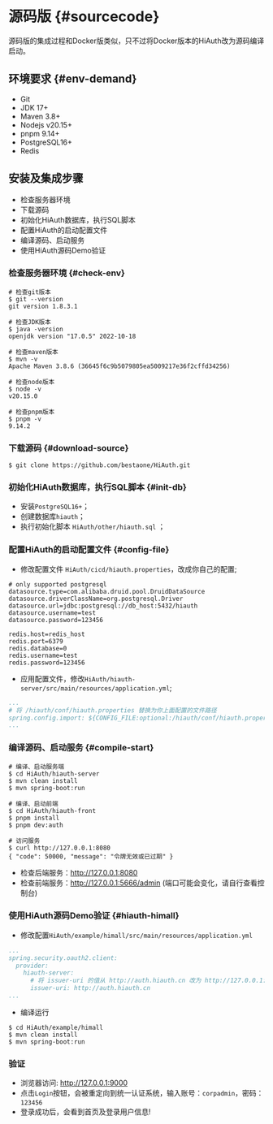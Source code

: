 # 源码版 {#sourcecode}
源码版的集成过程和Docker版类似，只不过将Docker版本的HiAuth改为源码编译启动。

## 环境要求 {#env-demand}
- Git
- JDK 17+
- Maven 3.8+
- Nodejs v20.15+
- pnpm 9.14+
- PostgreSQL16+
- Redis

## 安装及集成步骤
- 检查服务器环境
- 下载源码
- 初始化HiAuth数据库，执行SQL脚本
- 配置HiAuth的启动配置文件
- 编译源码、启动服务
- 使用HiAuth源码Demo验证

### 检查服务器环境 {#check-env}
```shell
# 检查git版本
$ git --version
git version 1.8.3.1

# 检查JDK版本
$ java -version
openjdk version "17.0.5" 2022-10-18

# 检查maven版本
$ mvn -v
Apache Maven 3.8.6 (36645f6c9b5079805ea5009217e36f2cffd34256)

# 检查node版本
$ node -v
v20.15.0

# 检查pnpm版本
$ pnpm -v
9.14.2
```

### 下载源码 {#download-source}
```shell
$ git clone https://github.com/bestaone/HiAuth.git
```

### 初始化HiAuth数据库，执行SQL脚本 {#init-db}
- 安装`PostgreSQL16+`；
- 创建数据库`hiauth`；
- 执行初始化脚本 `HiAuth/other/hiauth.sql` ；

### 配置HiAuth的启动配置文件 {#config-file}
- 修改配置文件 `HiAuth/cicd/hiauth.properties`，改成你自己的配置;
```properties [hiauth.properties]
# only supported postgresql
datasource.type=com.alibaba.druid.pool.DruidDataSource
datasource.driverClassName=org.postgresql.Driver
datasource.url=jdbc:postgresql://db_host:5432/hiauth
datasource.username=test
datasource.password=123456

redis.host=redis_host
redis.port=6379
redis.database=0
redis.username=test
redis.password=123456
```
- 应用配置文件，修改`HiAuth/hiauth-server/src/main/resources/application.yml`;
```yaml
...
# 将 /hiauth/conf/hiauth.properties 替换为你上面配置的文件路径
spring.config.import: ${CONFIG_FILE:optional:/hiauth/conf/hiauth.properties}
...
```

### 编译源码、启动服务 {#compile-start}
```shell
# 编译、启动服务端
$ cd HiAuth/hiauth-server
$ mvn clean install
$ mvn spring-boot:run

# 编译、启动前端
$ cd HiAuth/hiauth-front
$ pnpm install
$ pnpm dev:auth

# 访问服务
$ curl http://127.0.0.1:8080
{ "code": 50000, "message": "令牌无效或已过期" }
```
- 检查后端服务：http://127.0.0.1:8080
- 检查前端服务：http://127.0.0.1:5666/admin (端口可能会变化，请自行查看控制台)

### 使用HiAuth源码Demo验证 {#hiauth-himall}
- 修改配置`HiAuth/example/himall/src/main/resources/application.yml`
```yaml
...
spring.security.oauth2.client:
  provider:
    hiauth-server:
      # 将 issuer-uri 的值从 http://auth.hiauth.cn 改为 http://127.0.0.1:8080
      issuer-uri: http://auth.hiauth.cn
...
```
- 编译运行
```shell
$ cd HiAuth/example/himall
$ mvn clean install
$ mvn spring-boot:run
```

### 验证
- 浏览器访问: http://127.0.0.1:9000
- 点击`Login`按钮，会被重定向到统一认证系统，输入账号：`corpadmin`，密码：`123456`
- 登录成功后，会看到首页及登录用户信息!
